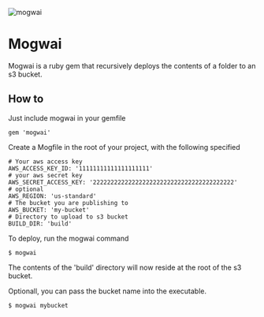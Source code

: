 ![mogwai](https://raw.github.com/maxfolley/mogwai/master/mogwai.jpg)
# Mogwai

Mogwai is a ruby gem that recursively deploys the contents of a folder to an s3 bucket.

## How to    

Just include mogwai in your gemfile

    gem 'mogwai'

Create a Mogfile in the root of your project, with the following specified

    # Your aws access key
    AWS_ACCESS_KEY_ID: '11111111111111111111'
    # your aws secret key
    AWS_SECRET_ACCESS_KEY: '2222222222222222222222222222222222222222'
    # optional
    AWS_REGION: 'us-standard'
    # The bucket you are publishing to
    AWS_BUCKET: 'my-bucket'
    # Directory to upload to s3 bucket
    BUILD_DIR: 'build'

To deploy, run the mogwai command

    $ mogwai

The contents of the 'build' directory will now reside at the root of the s3 bucket.    

Optionall, you can pass the bucket name into the executable.

    $ mogwai mybucket
